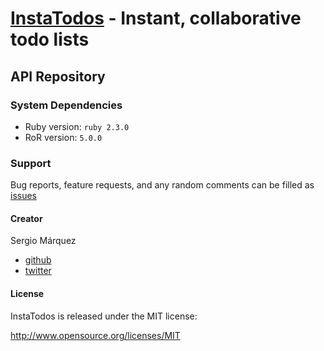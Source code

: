 # [InstaTodos](http://www.idonthaveawebsiteyet.com) - Instant, collaborative todo lists

## API Repository

### System Dependencies

* Ruby version: `ruby 2.3.0`
* RoR version: `5.0.0`

### Support

Bug reports, feature requests, and any random comments can be filled as
 [issues](https://github.com/instatodo/instatodo/issues)

#### Creator
Sergio Márquez
  * [github](https://github.com/smarquez1)
  * [twitter](https://twitter.com/SergioDMarquez)

#### License

InstaTodos is released under the MIT license:

http://www.opensource.org/licenses/MIT
